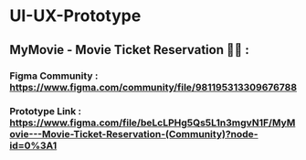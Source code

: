 # UI-UX-Prototype

## MyMovie - Movie Ticket Reservation 🎥🎫 :
### Figma Community : https://www.figma.com/community/file/981195313309676788
### Prototype Link  : https://www.figma.com/file/beLcLPHg5Qs5L1n3mgvN1F/MyMovie---Movie-Ticket-Reservation-(Community)?node-id=0%3A1 
